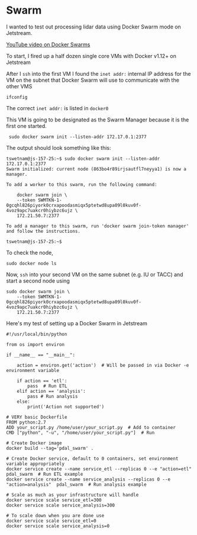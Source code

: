 # Swarm

I wanted to test out processing lidar data using Docker Swarm mode on Jetstream.

[YouTube video on Docker Swarms](https://www.youtube.com/watch?v=KC4Ad1DS8xU)

To start, I fired up a half dozen single core VMs with Docker v1.12+ on Jetstream

After I `ssh` into the first VM I found the `inet addr:` internal IP address 
for the VM on the subnet that Docker Swarm will use to communicate with the other VMS

```
ifconfig
```

The correct `inet addr:` is listed in `docker0` 

This VM is going to be designated as the Swarm Manager because it is the first one started.

```
 sudo docker swarm init --listen-addr 172.17.0.1:2377
```

The output should look something like this:

```
tswetnam@js-157-25:~$ sudo docker swarm init --listen-addr 172.17.0.1:2377
Swarm initialized: current node (863bo4r89irjsautfl7neyya1) is now a manager.

To add a worker to this swarm, run the following command:

    docker swarm join \
    --token SWMTKN-1-0gcqhl826piyork0crxapoodasmiqx5ptetwd8upa09l0kuv0f-4voz9apc7uakcr0hiybzc6ujz \
    172.21.50.7:2377

To add a manager to this swarm, run 'docker swarm join-token manager' and follow the instructions.

tswetnam@js-157-25:~$
```

To check the node,

```
sudo docker node ls
```

Now, `ssh` into your second VM on the same subnet (e.g. IU or TACC) and start a second node using 

```
sudo docker swarm join \
    --token SWMTKN-1-0gcqhl826piyork0crxapoodasmiqx5ptetwd8upa09l0kuv0f-4voz9apc7uakcr0hiybzc6ujz \
    172.21.50.7:2377
```


Here's my test of setting up a Docker Swarm in Jetstream

```
#!/usr/local/bin/python

from os import environ

if __name__ == "__main__":

    action = environ.get('action')  # Will be passed in via Docker -e environment variable

    if action == 'etl':
        pass  # Run ETL
    elif action == 'analysis':
        pass # Run analysis
    else:
        print('Action not supported')
```

```
# VERY basic Dockerfile
FROM python:2.7
ADD your_script.py /home/user/your_script.py  # Add to container
CMD ["python", "-u", "/home/user/your_script.py"]  # Run
```


```
# Create Docker image
docker build --tag='pdal_swarm' .

# Create Docker service, default to 0 containers, set environment variable appropriately
docker service create --name service_etl --replicas 0 --e "action=etl"  pdal_swarm  # Run ETL example
docker service create --name service_analysis --replicas 0 --e "action=analysis"  pdal_swarm  # Run analysis example

# Scale as much as your infrastructure will handle
docker service scale service_etl=300
docker service scale service_analysis=300

# To scale down when you are done use
docker service scale service_etl=0
docker service scale service_analysis=0
```
